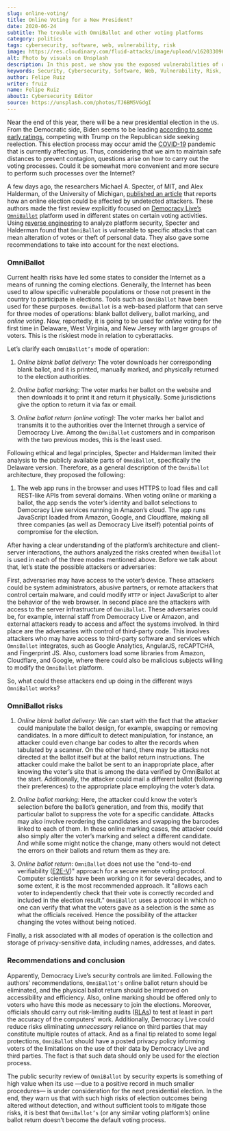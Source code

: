 ```yaml
---
slug: online-voting/
title: Online Voting for a New President?
date: 2020-06-24
subtitle: The trouble with OmniBallot and other voting platforms
category: politics
tags: cybersecurity, software, web, vulnerability, risk
image: https://res.cloudinary.com/fluid-attacks/image/upload/v1620330960/blog/online-voting/cover_hrlrgj.webp
alt: Photo by visuals on Unsplash
description: In this post, we show you the exposed vulnerabilities of one of the many online voting options likely to be used in the upcoming presidential election.
keywords: Security, Cybersecurity, Software, Web, Vulnerability, Risk, Ethical Hacking, Pentesting
author: Felipe Ruiz
writer: fruiz
name: Felipe Ruiz
about1: Cybersecurity Editor
source: https://unsplash.com/photos/TJ6BM5VGdgI
---
```


Near the end of this year, there will be a new presidential election in
the `US`. From the Democratic side, Biden seems to be leading [according
to some early
ratings](https://www.npr.org/2020/06/17/877951588/2020-electoral-map-ratings-biden-has-an-edge-over-trump-with-5-months-to-go),
competing with Trump on the Republican side seeking reelection. This
election process may occur amid the
[COVID-19](https://www.nature.com/articles/s41591-020-0820-9) pandemic
that is currently affecting us. Thus, considering that we aim to
maintain safe distances to prevent contagion, questions arise on how to
carry out the voting processes. Could it be somewhat more convenient and
more secure to perform such processes over the Internet?

A few days ago, the researchers Michael A. Specter, of MIT, and Alex
Halderman, of the University of Michigan, [published an
article](https://internetpolicy.mit.edu/wp-content/uploads/2020/06/OmniBallot.pdf)
that reports how an online election could be affected by undetected
attackers. These authors made the first review explicitly focused on
[Democracy Live’s
`OmniBallot`](https://democracylive.com/omniballot-online/) platform
used in different states on certain voting activities. Using [reverse
engineering](../reverse-engineering/) to analyze platform security,
Specter and Halderman found that `OmniBallot` is vulnerable to specific
attacks that can mean alteration of votes or theft of personal data.
They also gave some recommendations to take into account for the next
elections.

### OmniBallot

Current health risks have led some states to consider the Internet as a
means of running the coming elections. Generally, the Internet has been
used to allow specific vulnerable populations or those not present in
the country to participate in elections. Tools such as `OmniBallot` have
been used for these purposes. `OmniBallot` is a web-based platform that
can serve for three modes of operations: blank ballot delivery, ballot
marking, and *online voting*. Now, reportedly, it is going to be used
for *online voting* for the first time in Delaware, West Virginia, and
New Jersey with larger groups of voters. This is the riskiest mode in
relation to cyberattacks.

Let’s clarify each `OmniBallot’s` mode of operation:

1. *Online blank ballot delivery:* The voter downloads her
    corresponding blank ballot, and it is printed, manually marked, and
    physically returned to the election authorities.

2. *Online ballot marking:* The voter marks her ballot on the website
    and then downloads it to print it and return it physically. Some
    jurisdictions give the option to return it via fax or email.

3. *Online ballot return (online voting):* The voter marks her ballot
    and transmits it to the authorities over the Internet through a
    service of Democracy Live. Among the `OmniBallot` customers and in
    comparison with the two previous modes, this is the least used.

Following ethical and legal principles, Specter and Halderman limited
their analysis to the publicly available parts of `OmniBallot`,
specifically the Delaware version. Therefore, as a general description
of the `OmniBallot` architecture, they proposed the following:

<div class="blog-questions">

1. The web app runs in the browser and uses HTTPS to load files and
    call REST-like APIs from several domains. When voting online or
    marking a ballot, the app sends the voter’s identity and ballot
    selections to Democracy Live services running in Amazon’s cloud. The
    app runs JavaScript loaded from Amazon, Google, and Cloudflare,
    making all three companies (as well as Democracy Live itself)
    potential points of compromise for the election.

</div>

After having a clear understanding of the platform’s architecture and
client-server interactions, the authors analyzed the risks created when
`OmniBallot` is used in each of the three modes mentioned above. Before
we talk about that, let’s state the possible attackers or adversaries:

First, adversaries may have access to the voter’s device. These
attackers could be system administrators, abusive partners, or remote
attackers that control certain malware, and could modify `HTTP` or
inject JavaScript to alter the behavior of the web browser. In second
place are the attackers with access to the server infrastructure of
`OmniBallot`. These adversaries could be, for example, internal staff
from Democracy Live or Amazon, and external attackers ready to access
and affect the systems involved. In third place are the adversaries with
control of third-party code. This involves attackers who may have access
to third-party software and services which `OmniBallot` integrates, such
as Google Analytics, AngularJS, reCAPTCHA, and Fingerprint JS. Also,
customers load some libraries from Amazon, Cloudflare, and Google, where
there could also be malicious subjects willing to modify the
`OmniBallot` platform.

So, what could these attackers end up doing in the different ways
`OmniBallot` works?

### OmniBallot risks

1. *Online blank ballot delivery:* We can start with the fact that the
    attacker could manipulate the ballot design, for example, swapping
    or removing candidates. In a more difficult to detect manipulation,
    for instance, an attacker could even change bar codes to alter the
    records when tabulated by a scanner. On the other hand, there may be
    attacks not directed at the ballot itself but at the ballot return
    instructions. The attacker could make the ballot be sent to an
    inappropriate place, after knowing the voter’s site that is among
    the data verified by OmniBallot at the start. Additionally, the
    attacker could mail a different ballot (following their preferences)
    to the appropriate place employing the voter’s data.

2. *Online ballot marking:* Here, the attacker could know the voter’s
    selection before the ballot’s generation, and from this, modify that
    particular ballot to suppress the vote for a specific candidate.
    Attacks may also involve reordering the candidates and swapping the
    barcodes linked to each of them. In these online marking cases, the
    attacker could also simply alter the voter’s marking and select a
    different candidate. And while some might notice the change, many
    others would not detect the errors on their ballots and return them
    as they are.

3. *Online ballot return:* `OmniBallot` does not use the "end-to-end
    verifiability ([E2E-V](https://arxiv.org/abs/1504.03778))" approach
    for a secure remote voting protocol. Computer scientists have been
    working on it for several decades, and to some extent, it is the
    most recommended approach. It "allows each voter to independently
    check that their vote is correctly recorded and included in the
    election result." `OmniBallot` uses a protocol in which no one can
    verify that what the voters gave as a selection is the same as what
    the officials received. Hence the possibility of the attacker
    changing the votes without being noticed.

Finally, a risk associated with all modes of operation is the collection
and storage of privacy-sensitive data, including names, addresses, and
dates.

### Recommendations and conclusion

Apparently, Democracy Live’s security controls are limited. Following
the authors' recommendations, `OmniBallot’s` online ballot return should
be eliminated, and the physical ballot return should be improved on
accessibility and efficiency. Also, online marking should be offered
only to voters who have this mode as necessary to join the elections.
Moreover, officials should carry out risk-limiting audits
([RLAs](https://en.wikipedia.org/wiki/Risk-limiting_audit)) to test at
least in part the accuracy of the computers' work. Additionally,
Democracy Live could reduce risks eliminating *unnecessary* reliance on
third parties that may constitute multiple routes of attack. And as a
final tip related to some legal protections, `OmniBallot` should have a
posted privacy policy informing voters of the limitations on the use of
their data by Democracy Live and third parties. The fact is that such
data should only be used for the election process.

The public security review of `OmniBallot` by security experts is
something of high value when its use —due to a positive record in much
smaller procedures— is under consideration for the next presidential
election. In the end, they warn us that with such high risks of election
outcomes being altered without detection, and without sufficient tools
to mitigate those risks, it is best that `OmniBallot’s` (or any similar
voting platform’s) online ballot return doesn’t become the default
voting process.
